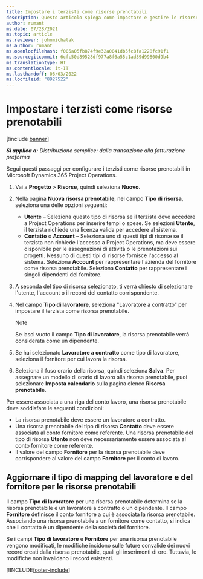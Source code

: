 ```yaml
---
title: Impostare i terzisti come risorse prenotabili
description: Questo articolo spiega come impostare e gestire le risorse del terzista create da utenti e contatti nel sistema, in modo che possano essere associate ai terzisti in Microsoft Dynamics 365 Project Operations.
author: rumant
ms.date: 07/28/2021
ms.topic: article
ms.reviewer: johnmichalak
ms.author: rumant
ms.openlocfilehash: f005a05fb874f9e32a0041db5fc8fa1228fc91f1
ms.sourcegitcommit: 6cfc50d89528df977a8f6a55c1ad39d99800d9b4
ms.translationtype: HT
ms.contentlocale: it-IT
ms.lasthandoff: 06/03/2022
ms.locfileid: "8927522"
---
```

# <a name="set-up-subcontractors-as-bookable-resources"></a>Impostare i terzisti come risorse prenotabili

[!include [banner](../../includes/dataverse-preview.md)]

_**Si applica a:** Distribuzione semplice: dalla transazione alla fatturazione proforma_

Segui questi passaggi per configurare i terzisti come risorse prenotabili in Microsoft Dynamics 365 Project Operations.

1. Vai a **Progetto** \> **Risorse**, quindi seleziona **Nuovo**.
2. Nella pagina **Nuova risorsa prenotabile**, nel campo **Tipo di risorsa**, seleziona una delle opzioni seguenti:

    - **Utente** – Seleziona questo tipo di risorsa se il terzista deve accedere a Project Operations per inserire tempi o spese. Se selezioni **Utente**, il terzista richiede una licenza valida per accedere al sistema.
    - **Contatto** o **Account** – Seleziona uno di questi tipi di risorse se il terzista non richiede l'accesso a Project Operations, ma deve essere disponibile per le assegnazioni di attività o le prenotazioni sui progetti. Nessuno di questi tipi di risorse fornisce l'accesso al sistema. Seleziona **Account** per rappresentare l'azienda del fornitore come risorsa prenotabile. Seleziona **Contatto** per rappresentare i singoli dipendenti del fornitore.

3. A seconda del tipo di risorsa selezionato, ti verrà chiesto di selezionare l'utente, l'account o il record del contatto corrispondente.
4. Nel campo **Tipo di lavoratore**, seleziona "Lavoratore a contratto" per impostare il terzista come risorsa prenotabile.

    > [!NOTE]
    > Se lasci vuoto il campo **Tipo di lavoratore**, la risorsa prenotabile verrà considerata come un dipendente.

5. Se hai selezionato **Lavoratore a contratto** come tipo di lavoratore, seleziona il fornitore per cui lavora la risorsa.
6. Seleziona il fuso orario della risorsa, quindi seleziona **Salva**. Per assegnare un modello di orario di lavoro alla risorsa prenotabile, puoi selezionare **Imposta calendario** sulla pagina elenco **Risorsa prenotabile**.

Per essere associata a una riga del conto lavoro, una risorsa prenotabile deve soddisfare le seguenti condizioni:

- La risorsa prenotabile deve essere un lavoratore a contratto.
- Una risorsa prenotabile del tipo di risorsa **Contatto** deve essere associata al conto fornitore come referente. Una risorsa prenotabile del tipo di risorsa **Utente** non deve necessariamente essere associata al conto fornitore come referente.
- Il valore del campo **Fornitore** per la risorsa prenotabile deve corrispondere al valore del campo **Fornitore** per il conto di lavoro.

## <a name="update-the-type-of-worker-and-vendor-mapping-for-bookable-resources"></a>Aggiornare il tipo di mapping del lavoratore e del fornitore per le risorse prenotabili

Il campo **Tipo di lavoratore** per una risorsa prenotabile determina se la risorsa prenotabile è un lavoratore a contratto o un dipendente. Il campo **Fornitore** definisce il conto fornitore a cui è associata la risorsa prenotabile. Associando una risorsa prenotabile a un fornitore come contatto, si indica che il contatto è un dipendente della società del fornitore.

Se i campi **Tipo di lavoratore** e **Fornitore** per una risorsa prenotabile vengono modificati, le modifiche incidono sulle future convalide dei nuovi record creati dalla risorsa prenotabile, quali gli inserimenti di ore. Tuttavia, le modifiche non invalidano i record esistenti.

[!INCLUDE[footer-include](../../includes/footer-banner.md)]
